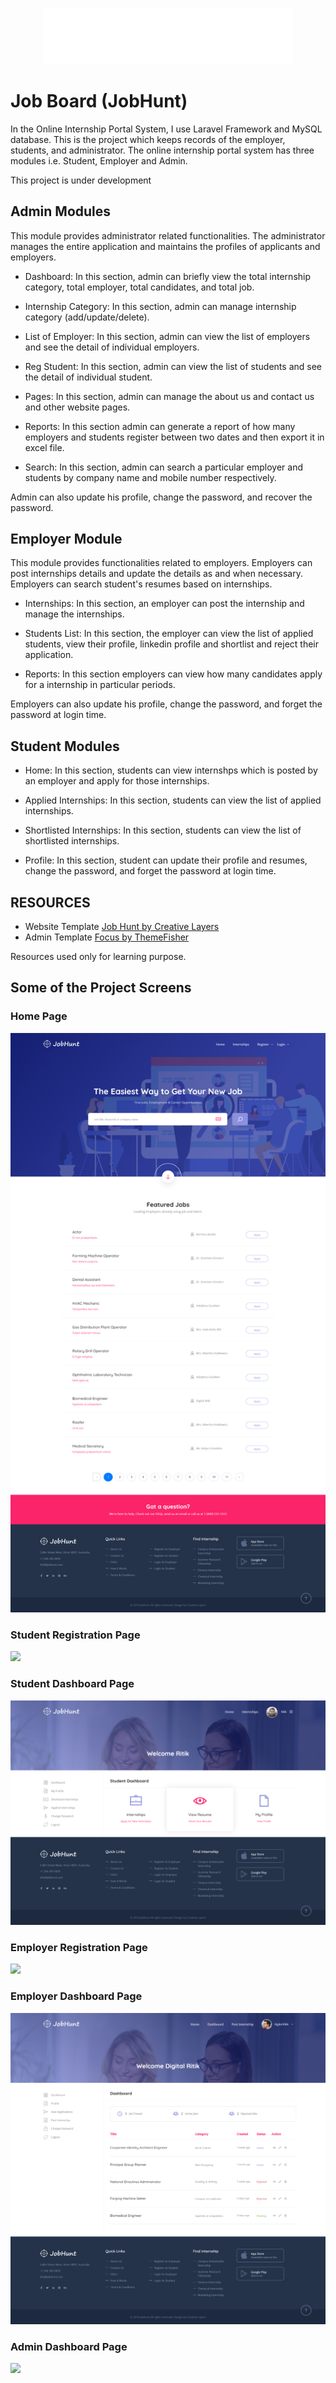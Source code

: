 ﻿<p align="center"><a href="https://github.com/theritikchoure/jobhunt" target="_blank"><img src="/screenshots/logo.png" width="400"></a></p>


# Job Board (JobHunt)

In the Online Internship Portal System, I use Laravel Framework and MySQL database. This is the project which keeps records of the employer, students, and administrator. The online internship portal system has three modules i.e. Student, Employer and Admin.

This project is under development


## Admin Modules

This module provides administrator related functionalities. The administrator manages the entire application and maintains the profiles of applicants and employers.

- Dashboard: In this section, admin can briefly view the total internship category, total employer, total candidates, and total job.

- Internship Category: In this section, admin can manage internship category (add/update/delete).

- List of Employer: In this section, admin can view the list of employers and see the detail of individual employers.

- Reg Student: In this section, admin can view the list of students and see the detail of individual student.

- Pages:  In this section, admin can manage the about us and contact us and other website pages.

- Reports: In this section admin can generate a report of how many employers and students register between two dates and then export it in excel file.

- Search: In this section, admin can search a particular employer and students by company name and mobile number respectively.

Admin can also update his profile, change the password, and recover the password.


## Employer Module

This module provides functionalities related to employers. Employers can post internships details and update the details as and when necessary. Employers can search student's resumes based on internships.

- Internships: In this section, an employer can post the internship and manage the internships.

- Students List: In this section, the employer can view the list of applied students, view their profile, linkedin profile and shortlist and reject their application.

- Reports: In this section employers can view how many candidates apply for a internship in particular periods.

Employers can also update his profile, change the password, and forget the password at login time.

## Student Modules

- Home: In this section, students can view internshps which is posted by an employer and apply for those internships.

- Applied Internships: In this section, students can view the list of applied internships.

- Shortlisted Internships: In this section, students can view the list of shortlisted internships.

- Profile: In this section, student can update their profile and resumes, change the password, and forget the password at login time.


## RESOURCES

 - Website Template [Job Hunt by Creative Layers](https://creativelayers.net/themes/jobhunt-html/index.html)
 - Admin Template [Focus by ThemeFisher](https://themefisher.com/products/focus-bootstrap4-admin-template/)
 
 Resources used only for learning purpose.

 
## Some of the Project Screens

### Home Page

<img src="/screenshots/home-page.png">

### Student Registration Page

<img src="/public/screenshots/student-registration-page.png">

### Student Dashboard Page

<img src="/screenshots/student-dashboard-page.png">

### Employer Registration Page

<img src="/public/screenshots/employer-registration-page.png">

### Employer Dashboard Page

<img src="/screenshots/employer-dashboard-page.png">

### Admin Dashboard Page

<img src="/public/screenshots/admin-dashboard-page.png">
